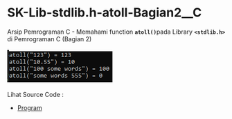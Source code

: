 # SK-Lib-stdlib.h-atoll-Bagian2__C
Arsip Pemrograman C - Memahami function <code><b>atoll()</b></code>pada Library <code><b>&lt;stdlib.h></b></code> di Pemrograman C (Bagian 2)<br><br>
<img src="https://github.com/RizkyKhapidsyah/SK-Lib-stdlib.h-atoll-Bagian2__C/blob/master/SK-Lib-stdlib.h-atoll-Bagian2__C/x64/result/001.PNG"><br><br>
Lihat Source Code : <br>
- <a href="https://github.com/RizkyKhapidsyah/SK-Lib-stdlib.h-atoll-Bagian2__C/blob/master/SK-Lib-stdlib.h-atoll-Bagian2__C/Source.c">Program</a>
